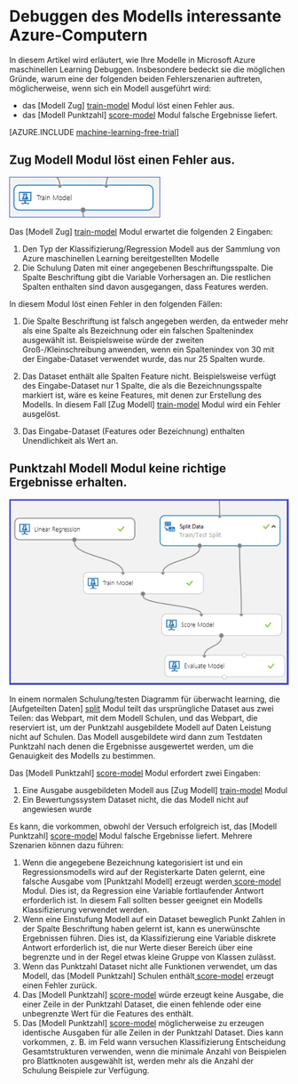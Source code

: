 <properties 
    pageTitle="Modell Azure-Computern interessante Debuggen | Microsoft Azure" 
    description="Erläutert, wie das Modell Azure Computer interessante Debuggen." 
    services="machine-learning"
    documentationCenter="" 
    authors="garyericson" 
    manager="jhubbard" 
    editor="cgronlun"/>

<tags 
    ms.service="machine-learning" 
    ms.workload="data-services" 
    ms.tgt_pltfrm="na" 
    ms.devlang="na" 
    ms.topic="article" 
    ms.date="09/09/2016" 
    ms.author="bradsev;garye" />

# <a name="debug-your-model-in-azure-machine-learning"></a>Debuggen des Modells interessante Azure-Computern

In diesem Artikel wird erläutert, wie Ihre Modelle in Microsoft Azure maschinellen Learning Debuggen. Insbesondere bedeckt sie die möglichen Gründe, warum eine der folgenden beiden Fehlerszenarien auftreten, möglicherweise, wenn sich ein Modell ausgeführt wird:

* das [Modell Zug] [ train-model] Modul löst einen Fehler aus. 
* das [Modell Punktzahl] [ score-model] Modul falsche Ergebnisse liefert. 

[AZURE.INCLUDE [machine-learning-free-trial](../../includes/machine-learning-free-trial.md)]

## <a name="train-model-module-throws-an-error"></a>Zug Modell Modul löst einen Fehler aus.

![Image1](./media/machine-learning-debug-models/train_model-1.png)

Das [Modell Zug] [ train-model] Modul erwartet die folgenden 2 Eingaben:

1. Den Typ der Klassifizierung/Regression Modell aus der Sammlung von Azure maschinellen Learning bereitgestellten Modelle
2. Die Schulung Daten mit einer angegebenen Beschriftungsspalte. Die Spalte Beschriftung gibt die Variable Vorhersagen an. Die restlichen Spalten enthalten sind davon ausgegangen, dass Features werden.

In diesem Modul löst einen Fehler in den folgenden Fällen:

1. Die Spalte Beschriftung ist falsch angegeben werden, da entweder mehr als eine Spalte als Bezeichnung oder ein falschen Spaltenindex ausgewählt ist. Beispielsweise würde der zweiten Groß-/Kleinschreibung anwenden, wenn ein Spaltenindex von 30 mit der Eingabe-Dataset verwendet wurde, das nur 25 Spalten wurde.

2. Das Dataset enthält alle Spalten Feature nicht. Beispielsweise verfügt des Eingabe-Dataset nur 1 Spalte, die als die Bezeichnungsspalte markiert ist, wäre es keine Features, mit denen zur Erstellung des Modells. In diesem Fall [Zug Modell] [ train-model] Modul wird ein Fehler ausgelöst.

3. Das Eingabe-Dataset (Features oder Bezeichnung) enthalten Unendlichkeit als Wert an.


## <a name="score-model-module-does-not-produce-correct-results"></a>Punktzahl Modell Modul keine richtige Ergebnisse erhalten.

![Bild2](./media/machine-learning-debug-models/train_test-2.png)

In einem normalen Schulung/testen Diagramm für überwacht learning, die [Aufgeteilten Daten] [ split] Modul teilt das ursprüngliche Dataset aus zwei Teilen: das Webpart, mit dem Modell Schulen, und das Webpart, die reserviert ist, um der Punktzahl ausgebildete Modell auf Daten Leistung nicht auf Schulen. Das Modell ausgebildete wird dann zum Testdaten Punktzahl nach denen die Ergebnisse ausgewertet werden, um die Genauigkeit des Modells zu bestimmen.

Das [Modell Punktzahl] [ score-model] Modul erfordert zwei Eingaben:

1. Eine Ausgabe ausgebildeten Modell aus [Zug Modell] [ train-model] Modul
2. Ein Bewertungssystem Dataset nicht, die das Modell nicht auf angewiesen wurde

Es kann, die vorkommen, obwohl der Versuch erfolgreich ist, das [Modell Punktzahl] [ score-model] Modul falsche Ergebnisse liefert. Mehrere Szenarien können dazu führen:

1. Wenn die angegebene Bezeichnung kategorisiert ist und ein Regressionsmodells wird auf der Registerkarte Daten gelernt, eine falsche Ausgabe vom [Punktzahl Modell] erzeugt werden[ score-model] Modul. Dies ist, da Regression eine Variable fortlaufender Antwort erforderlich ist. In diesem Fall sollten besser geeignet ein Modells Klassifizierung verwendet werden. 
2. Wenn eine Einstufung Modell auf ein Dataset beweglich Punkt Zahlen in der Spalte Beschriftung haben gelernt ist, kann es unerwünschte Ergebnissen führen. Dies ist, da Klassifizierung eine Variable diskrete Antwort erforderlich ist, die nur Werte dieser Bereich über eine begrenzte und in der Regel etwas kleine Gruppe von Klassen zulässt.
3. Wenn das Punktzahl Dataset nicht alle Funktionen verwendet, um das Modell, das [Modell Punktzahl] Schulen enthält[ score-model] erzeugt einen Fehler zurück.
4. Das [Modell Punktzahl] [ score-model] würde erzeugt keine Ausgabe, die einer Zeile in der Punktzahl Dataset, die einen fehlende oder eine unbegrenzte Wert für die Features des enthält.
5. Das [Modell Punktzahl] [ score-model] möglicherweise zu erzeugen identische Ausgaben für alle Zeilen in der Punktzahl Dataset. Dies kann vorkommen, z. B. im Feld wann versuchen Klassifizierung Entscheidung Gesamtstrukturen verwenden, wenn die minimale Anzahl von Beispielen pro Blattknoten ausgewählt ist, werden mehr als die Anzahl der Schulung Beispiele zur Verfügung.


<!-- Module References -->
[score-model]: https://msdn.microsoft.com/library/azure/401b4f92-e724-4d5a-be81-d5b0ff9bdb33/
[split]: https://msdn.microsoft.com/library/azure/70530644-c97a-4ab6-85f7-88bf30a8be5f/
[train-model]: https://msdn.microsoft.com/library/azure/5cc7053e-aa30-450d-96c0-dae4be720977/
 
